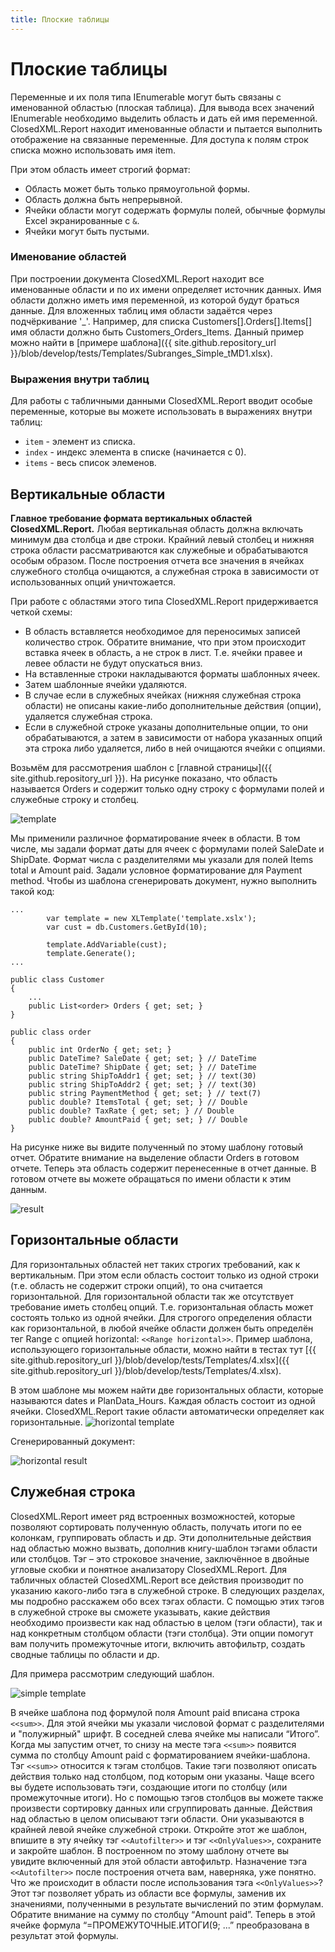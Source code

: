 ```yaml
---
title: Плоские таблицы
---
```


# Плоские таблицы

Переменные и их поля типа IEnumerable могут быть связаны с именованной областью (плоская таблица). Для вывода всех значений IEnumerable необходимо выделить область и дать ей имя переменной. ClosedXML.Report находит именованные области и пытается выполнить отображение на связанные переменные. Для доступа к полям строк списка можно использовать имя item. 

При этом область имеет строгий формат:
* Область может быть только прямоугольной формы.
* Область должна быть непрерывной.
* Ячейки области могут содержать формулы полей, обычные формулы Excel экранированные с `&`.
* Ячейки могут быть пустыми.

### Именование областей
При построении документа ClosedXML.Report находит все именованные области и по их имени определяет источник данных. Имя области должно иметь имя переменной, из которой будут браться данные. Для вложенных таблиц имя области задаётся через подчёркивание '_'. Например, для списка Customers[].Orders[].Items[] имя области должно быть Customers_Orders_Items. Данный пример можно найти в [примере шаблона]({{ site.github.repository_url }}/blob/develop/tests/Templates/Subranges_Simple_tMD1.xlsx).

### Выражения внутри таблиц
Для работы с табличными данными ClosedXML.Report вводит особые переменные, которые вы можете использовать в выражениях внутри таблиц: 
* `item` - элемент из списка.
* `index` - индекс элемента в списке (начинается с 0).
* `items` - весь список элеменов.

## Вертикальные области
**Главное требование формата вертикальных областей ClosedXML.Report.** Любая вертикальная область должна включать минимум два столбца и две строки. Крайний левый столбец и нижняя строка области рассматриваются как служебные и обрабатываются особым образом. После построения отчета все значения в ячейках служебного столбца очищаются, а служебная строка в зависимости от использованных опций уничтожается.

При работе с областями этого типа ClosedXML.Report придерживается четкой схемы:
* В область вставляется необходимое для переносимых записей количество строк. Обратите внимание, что при этом происходит вставка ячеек в область, а не строк в лист. Т.е. ячейки правее и левее области не будут опускаться вниз.
* На вставленные строки накладываются форматы шаблонных ячеек.
* Затем шаблонные ячейки удаляются.
* В случае если в служебных ячейках (нижняя служебная строка области) не описаны какие-либо дополнительные действия (опции), удаляется служебная строка.
* Если в служебной строке указаны дополнительные опции, то они обрабатываются, а затем в зависимости от набора указанных опций эта строка либо удаляется, либо в ней очищаются ячейки с опциями.

Возьмём для рассмотрения шаблон с [главной страницы]({{ site.github.repository_url }}). На рисунке
показано, что область называется Orders и содержит только одну строку с формулами полей и служебные строку и
столбец.

![template](../../images/flat-tables-01.png)

Мы применили различное форматирование ячеек в области. В том числе, мы задали формат даты для ячеек с формулами полей SaleDate и ShipDate. Формат числа с разделителями мы указали для полей Items total и Amount paid. Задали условное форматирование для Payment method. 
Чтобы из шаблона сгенерировать документ, нужно выполнить такой код:
```
...
        var template = new XLTemplate('template.xslx');
        var cust = db.Customers.GetById(10);

        template.AddVariable(cust);
        template.Generate();
...

public class Customer
{
    ...
    public List<order> Orders { get; set; }
}

public class order
{
	public int OrderNo { get; set; } 
	public DateTime? SaleDate { get; set; } // DateTime
	public DateTime? ShipDate { get; set; } // DateTime
	public string ShipToAddr1 { get; set; } // text(30)
	public string ShipToAddr2 { get; set; } // text(30)
	public string PaymentMethod { get; set; } // text(7)
	public double? ItemsTotal { get; set; } // Double
	public double? TaxRate { get; set; } // Double
	public double? AmountPaid { get; set; } // Double
}
```
На рисунке ниже вы видите полученный по этому шаблону готовый отчет. Обратите внимание на выделение области Orders в готовом отчете. Теперь эта область содержит перенесенные в отчет данные. В готовом отчете вы можете обращаться по имени области к этим данным.

![result](../../images/flat-tables-02.png)

## Горизонтальные области
Для горизонтальных областей нет таких строгих требований, как к вертикальным. При этом если область состоит только из одной строки (т.е. область не содержит строки опций), то она считается горизонтальной. Для горизонтальной области так же отсутствует требование иметь столбец опций. Т.е. горизонтальная область может состоять только из одной ячейки. Для строгого определения области как горизонтальной, в любой ячейке области должен быть определён тег Range с опцией horizontal: `<<Range horizontal>>`. Пример шаблона, использующего горизонтальные области, можно найти в тестах тут [{{ site.github.repository_url }}/blob/develop/tests/Templates/4.xlsx]({{ site.github.repository_url }}/blob/develop/tests/Templates/4.xlsx).

В этом шаблоне мы можем найти две горизонтальных области, которые называются dates и PlanData_Hours. Каждая область состоит из одной ячейки. ClosedXML.Report такие области автоматически определяет как горизонтальные.
![horizontal template](../../images/flat-tables-03.png)

Сгенерированный документ:

![horizontal result](../../images/flat-tables-04.png)


## Служебная строка
ClosedXML.Report имеет ряд встроенных возможностей, которые позволяют сортировать полученную область, получать итоги по ее колонкам, группировать область и др. Эти дополнительные действия над областью можно вызвать, дополнив книгу-шаблон тэгами области или столбцов. Тэг – это строковое значение, заключённое в двойные угловые скобки и понятное анализатору ClosedXML.Report. Для табличных областей ClosedXML.Report все действия производит по указанию какого-либо тэга в служебной строке. В следующих разделах, мы подробно расскажем обо всех тэгах области. С помощью этих тэгов в служебной строке вы сможете указывать, какие действия необходимо произвести как над областью в целом (тэги области), так и над конкретным столбцом области (тэги столбца). Эти опции помогут вам получить промежуточные итоги, включить автофильтр, создать сводные таблицы по области и др.

Для примера рассмотрим следующий шаблон. 

![simple template](../../images/flat-tables-05.png)

В ячейке шаблона под формулой поля Amount paid вписана строка `<<sum>>`. Для этой ячейки мы указали числовой формат с разделителями и "полужирный" шрифт. В соседней слева ячейке мы написали “Итого”. Когда мы запустим отчет, то снизу на месте тэга `<<sum>>` появится сумма по столбцу Amount paid с форматированием ячейки-шаблона. Тэг `<<sum>>` относится к
тэгам столбцов. Такие тэги позволяют описать действия только над столбцом, под которым они указаны. Чаще всего вы
будете использовать тэги, создающие итоги по столбцу (или промежуточные итоги). Но с помощью тэгов столбцов вы
можете также произвести сортировку данных или сгруппировать данные.
Действия над областью в целом описывают тэги области. Они указываются в крайней левой ячейке служебной строки. Откройте этот же шаблон, впишите в эту ячейку тэг `<<Autofilter>>` и тэг `<<OnlyValues>>`, сохраните и закройте шаблон. В построенном по этому шаблону отчете вы увидите включенный для этой области автофильтр. Назначение тэга `<<Autofilter>>` после построения отчета вам, наверняка, уже понятно. Что же происходит в области после использования тэга `<<OnlyValues>>`? Этот тэг позволяет убрать из области все формулы, заменив их значениями, полученными в результате вычислений по этим формулам. Обратите внимание на сумму по столбцу “Amount paid”. Теперь в этой ячейке формула “=ПРОМЕЖУТОЧНЫЕ.ИТОГИ(9; ...” преобразована в результат этой формулы. 
